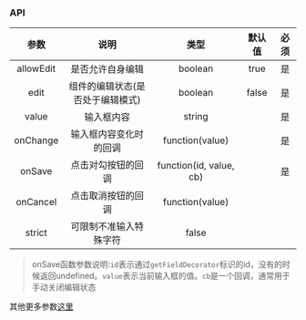### API

|   参数    |               说明               |          类型           | 默认值 | 必须  |
| :-------: | :------------------------------: | :---------------------: | :----: | :---: |
| allowEdit |         是否允许自身编辑         |         boolean         |  true  |  是   |
|   edit    | 组件的编辑状态(是否处于编辑模式) |         boolean         | false  |  是   |
|   value   |            输入框内容            |         string          |        |  是   |
| onChange  |      输入框内容变化时的回调      |     function(value)     |        |  是   |
|  onSave   |        点击对勾按钮的回调        | function(id, value, cb) |        |  是   |
| onCancel  |        点击取消按钮的回调        |     function(value)     |        |       |
|  strict   |      可限制不准输入特殊字符      |          false          |        |       |

> onSave函数参数说明:`id`表示通过`getFieldDecorator`标识的id，没有的时候返回undefined。`value`表示当前输入框的值。`cb`是一个回调，通常用于手动关闭编辑状态

其他更多参数[这里](https://ant-design.gitee.io/components/input-cn/)